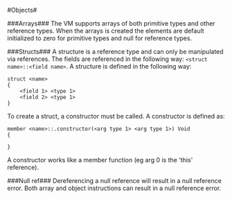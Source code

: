 #Objects#

###Arrays###
The VM supports arrays of both primitive types and other reference types. When the arrays is created the elements are default initialized to zero for primitive types and null for reference types.

###Structs###
A structure is a reference type and can only be manipulated via references. The fields are referenced in the following way: `<struct name>::<field name>`. A structure is defined in the following way:
```
struct <name>
{
    <field 1> <type 1>
    <field 2> <type 1>
}
```

To create a struct, a constructor must be called. A constructor is defined as:
```
member <name>::.constructor(<arg type 1> <arg type 1>) Void
{

}
```
A constructor works like a member function (eg arg 0 is the 'this' reference).

###Null ref###
Dereferencing a null reference will result in a null reference error. Both array and object instructions can result in a null reference error.

